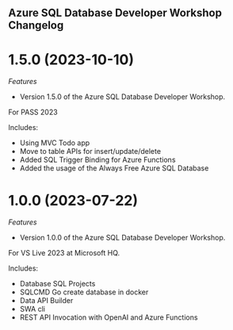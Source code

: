 ## Azure SQL Database Developer Workshop Changelog

<a name="1.5.0"></a>
# 1.5.0 (2023-10-10)

*Features*

* Version 1.5.0 of the Azure SQL Database Developer Workshop.

For PASS 2023

Includes:

* Using MVC Todo app
* Move to table APIs for insert/update/delete
* Added SQL Trigger Binding for Azure Functions
* Added the usage of the Always Free Azure SQL Database


<a name="1.0.0"></a>
# 1.0.0 (2023-07-22)

*Features*

* Version 1.0.0 of the Azure SQL Database Developer Workshop.

For VS Live 2023 at Microsoft HQ.

Includes:

* Database SQL Projects
* SQLCMD Go create database in docker
* Data API Builder
* SWA cli
* REST API Invocation with OpenAI and Azure Functions

